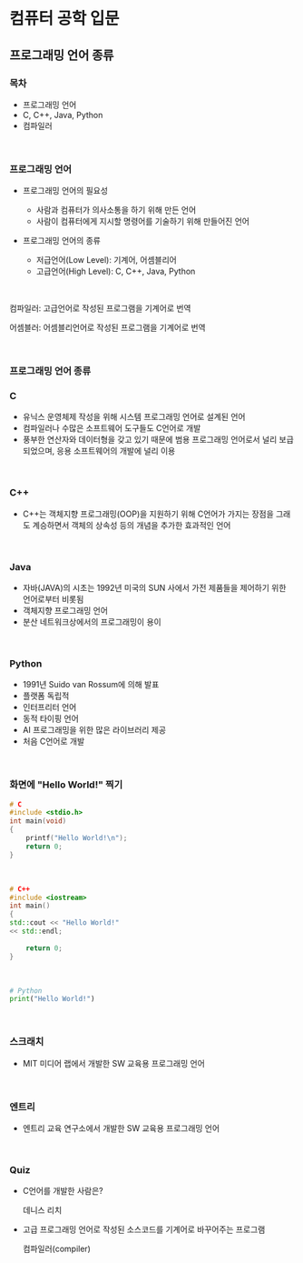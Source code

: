 # 컴퓨터 공학 입문

## 프로그래밍 언어 종류

### 목차

- 프로그래밍 언어
- C, C++, Java, Python
- 컴파일러



<br/>

### 프로그래밍 언어

- 프로그래밍 언어의 필요성
  - 사람과 컴퓨터가 의사소통을 하기 위해 만든 언어
  - 사람이 컴퓨터에게 지시할 명령어를 기술하기 위해 만들어진 언어



- 프로그래밍 언어의 종류
  - 저급언어(Low Level): 기계어, 어셈블리어
  - 고급언어(High Level): C, C++, Java, Python



<br/>

컴파일러: 고급언어로 작성된 프로그램을 기계어로 번역

어셈블러: 어셈블리언어로 작성된 프로그램을 기계어로 번역



<br/>

### 프로그래밍 언어 종류

### C

- 유닉스 운영체제 작성을 위해 시스템 프로그래밍 언어로 설계된 언어
- 컴파일러나 수많은 소프트웨어 도구들도 C언어로 개발
- 풍부한 연산자와 데이터형을 갖고 있기 때문에 범용 프로그래밍 언어로서 널리 보급되었으며, 응용 소프트웨어의 개발에 널리 이용

<br/>

### C++

- C++는 객체지향 프로그래밍(OOP)을 지원하기 위해 C언어가 가지는 장점을 그래도 계승하면서 객체의 상속성 등의 개념을 추가한 효과적인 언어

<br/>

### Java

- 자바(JAVA)의 시초는 1992년 미국의 SUN 사에서 가전 제품들을 제어하기 위한 언어로부터 비롯됨
- 객체지향 프로그래밍 언어
- 분산 네트워크상에서의 프로그래밍이 용이

<br/>

### Python

- 1991년 Suido van Rossum에 의해 발표
- 플랫폼 독립적
- 인터프리터 언어
- 동적 타이핑 언어
- AI 프로그래밍을 위한 많은 라이브러리 제공
- 처음 C언어로 개발



<br/>

### 화면에  "Hello World!" 찍기

```c
# C
#include <stdio.h>
int main(void)
{
    printf("Hello World!\n");
    return 0;
}
```

<br/>

```c++
# C++
#include <iostream>
int main()
{
std::cout << "Hello World!"
<< std::endl;
    
    return 0;
}
```

<br/>

```python
# Python
print("Hello World!")
```



<br/>

### 스크래치

- MIT 미디어 랩에서 개발한 SW 교육용 프로그래밍 언어



<br/>

### 엔트리

- 엔트리 교육 연구소에서 개발한 SW 교육용 프로그래밍 언어



<br/>

### Quiz

- C언어를 개발한 사람은?

  데니스 리치



- 고급 프로그래밍 언어로 작성된 소스코드를 기계어로 바꾸어주는 프로그램

  컴파일러(compiler)



<br/>







